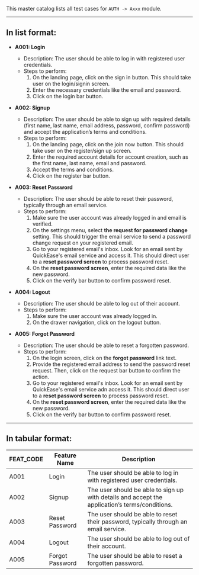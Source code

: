 This master catalog lists all test cases for `AUTH -> Axxx` module.

---

## In list format:

- **A001: Login**

  - Description: The user should be able to log in with registered user credentials.
  - Steps to perform:
    1. On the landing page, click on the sign in button. This should take user on the login/signin screen.
    2. Enter the necessary credentials like the email and password.
    3. Click on the login bar button.

- **A002: Signup**

  - Description: The user should be able to sign up with required details (first name, last name, email address, password, confirm password) and accept the application’s terms and conditions.
  - Steps to perform:
    1.  On the landing page, click on the join now button. This should take user on the register/sign up screen.
    2.  Enter the required account details for account creation, such as the first name, last name, email and password.
    3.  Accept the terms and conditions.
    4.  Click on the register bar button.

- **A003: Reset Password**

  - Description: The user should be able to reset their password, typically through an email service.
  - Steps to perform:
    1. Make sure the user account was already logged in and email is verified.
    2. On the settings menu, select **the request for password change** setting. This should trigger the email service to send a password change request on your registered email.
    3. Go to your registered email's inbox. Look for an email sent by QuickEase's email service and access it. This should direct user to a **reset password screen** to process password reset.
    4. On the **reset password screen**, enter the required data like the new password.
    5. Click on the verify bar button to confirm password reset.

- **A004: Logout**

  - Description: The user should be able to log out of their account.
  - Steps to perform:
    1. Make sure the user account was already logged in.
    2. On the drawer navigation, click on the logout button.

- **A005: Forgot Password**
  - Description: The user should be able to reset a forgotten password.
  - Steps to perform:
    1. On the login screen, click on the **forgot password** link text.
    2. Provide the registered email address to send the password reset request. Then, click on the request bar button to confirm the action.
    3. Go to your registered email's inbox. Look for an email sent by QuickEase's email service adn access it. This should direct user to a **reset password screen** to process password reset.
    4. On the **reset password screen**, enter the required data like the new password.
    5. Click on the verify bar button to confirm password reset.

---

## In tabular format:

| FEAT_CODE | Feature Name    | Description                                                                                    |
| --------- | --------------- | ---------------------------------------------------------------------------------------------- |
| A001      | Login           | The user should be able to log in with registered user credentials.                            |
| A002      | Signup          | The user should be able to sign up with details and accept the application’s terms/conditions. |
| A003      | Reset Password  | The user should be able to reset their password, typically through an email service.           |
| A004      | Logout          | The user should be able to log out of their account.                                           |
| A005      | Forgot Password | The user should be able to reset a forgotten password.                                         |
